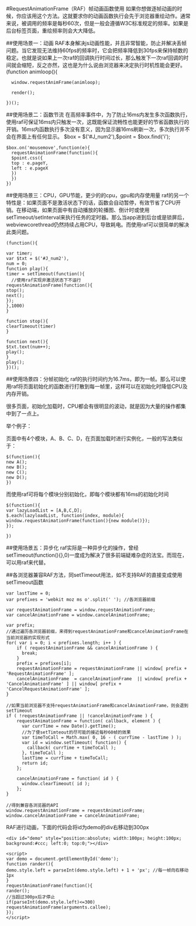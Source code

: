 #RequestAnimationFrame（RAF）帧动画函数使用
如果你想做逐帧动画的时候，你应该用这个方法。这就要求你的动画函数执行会先于浏览器重绘动作。通常来说，被调用的频率是每秒60次，但是一般会遵循W3C标准规定的频率。如果是后台标签页面，重绘频率则会大大降低。

##使用场景一：动画
RAF本身解决js动画性能，并且非常智能，防止并解决丢帧问题。当它发现无法维持60fps的频率时，它会把频率降低到30fps来保持帧数的稳定。也就是说如果上一次raf的回调执行时间过长，那么触发下一次raf回调的时间就会缩短，反之亦然，这也是为什么说由浏览器来决定执行时机性能会更好。
    (function animloop(){
    
      window.requestAnimFrame(animloop);
      
      render();
      
    })();
    
##使用场景二：函数节流
在高频率事件中，为了防止16ms内发生多次函数执行，使用raf可保证16ms内只触发一次，这既能保证流畅性也能更好的节省函数执行的开销。16ms内函数执行多次没有意义，因为显示器16ms刷新一次，多次执行并不会在界面上有任何显示。
    $box = $('#J_num2'),$point = $box.find('i');
   
    $box.on('mousemove',function(e){ 
      requestAnimationFrame(function(){ 
      $point.css({   
      top : e.pageY,   
      left : e.pageX   
      })   
      })  
    })

##使用场景三：CPU，GPU节能，更少的的cpu，gpu和内存使用量
raf的另一个特性是：如果页面不是激活状态下的话，函数会自动暂停，有效节省了CPU开销。在移动端，如果页面中有自动播放的轮播图、倒计时或使用setTimeout/setInterval来执行任务的定时器。那么当app进到后台或是锁屏后，webviewcorethread仍然持续占用CPU，导致耗电。而使用raf可以很简单的解决此类问题。

    (function(){

    var timer;
    var $txt = $('#J_num2'),
    num = 0;
    function play(){
    timer = setTimeout(function(){
      //使用raf实现非激活状态下不运行
    requestAnimationFrame(function(){
    stop();
    next();
    });
    },1000)
    }
     
    function stop(){
    clearTimeout(timer)
    }
     
    function next(){
    $txt.text(num++);
    play();
    }
    play();
    })();


##使用场景四：分帧初始化
raf的执行时间约为16.7ms，即为一帧。那么可以使用raf将页面初始化的函数进行打散到每一帧里，这样可以在初始化时降低CPU及内存开销。

很多页面，初始化加载时，CPU都会有很明显的波动，就是因为大量的操作都集中到了一点上。

举个例子：

页面中有4个模块，A、B、C、D，在页面加载时进行实例化，一般的写法类似于：

    $(function(){
    new A();
    new B();
    new C();
    new D();
    })

而使用raf可将每个模块分别初始化，即每个模块都有16ms的初始化时间

    $(function(){
    var lazyLoadList = [A,B,C,D];
    $.each(lazyloadList, function(index, module){
    window.requestAnimationFrame(function(){new module()});
    });
     
    })


##使用场景五：异步化
raf实际是一种异步化的操作，曾经setTimeout(function(){},0)一度成为解决了很多前端疑难杂症的法宝。而现在，可以用raf来代替。


##各浏览器兼容RAF方法，同setTimeout用法，如不支持RAF的直接变成使用setTimeout函数

    var lastTime = 0;
    var prefixes = 'webkit moz ms o'.split(' '); //各浏览器前缀
    
    var requestAnimationFrame = window.requestAnimationFrame;
    var cancelAnimationFrame = window.cancelAnimationFrame;
    
    var prefix;
    //通过遍历各浏览器前缀，来得到requestAnimationFrame和cancelAnimationFrame在当前浏览器的实现形式
    for( var i = 0; i < prefixes.length; i++ ) {
    	if ( requestAnimationFrame && cancelAnimationFrame ) {
    	  break;
    	}
    	prefix = prefixes[i];
    	requestAnimationFrame = requestAnimationFrame || window[ prefix + 'RequestAnimationFrame' ];
    	cancelAnimationFrame  = cancelAnimationFrame  || window[ prefix + 'CancelAnimationFrame' ] || window[ prefix + 'CancelRequestAnimationFrame' ];
    }
    
    //如果当前浏览器不支持requestAnimationFrame和cancelAnimationFrame，则会退到setTimeout
    if ( !requestAnimationFrame || !cancelAnimationFrame ) {
    	requestAnimationFrame = function( callback, element ) {
    	  var currTime = new Date().getTime();
    	  //为了使setTimteout的尽可能的接近每秒60帧的效果
    	  var timeToCall = Math.max( 0, 16 - ( currTime - lastTime ) ); 
    	  var id = window.setTimeout( function() {
    		callback( currTime + timeToCall );
    	  }, timeToCall );
    	  lastTime = currTime + timeToCall;
    	  return id;
    	};
    	
    	cancelAnimationFrame = function( id ) {
    	  window.clearTimeout( id );
    	};
    }
    
    //得到兼容各浏览器的API
    window.requestAnimationFrame = requestAnimationFrame; 
    window.cancelAnimationFrame = cancelAnimationFrame;	


RAF进行动画，下面的代码会将id为demo的div右移动到300px

    <div id="demo" style="position:absolute; width:100px; height:100px; background:#ccc; left:0; top:0;"></div>
    
    <script>
    var demo = document.getElementById('demo');
    function rander(){
    demo.style.left = parseInt(demo.style.left) + 1 + 'px'; //每一帧向右移动1px
    }
    requestAnimationFrame(function(){
    rander();
    //当超过300px后才停止
    if(parseInt(demo.style.left)<=300) requestAnimationFrame(arguments.callee);
    });
    </script>